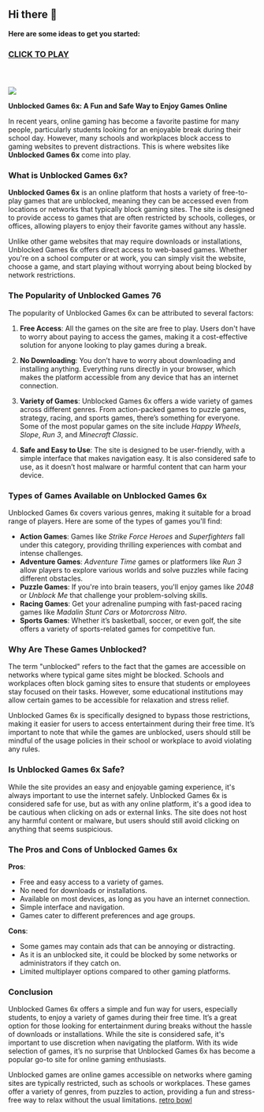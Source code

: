 ## Hi there 👋

**Here are some ideas to get you started:**

<h3>
<a href="https://1lesson.guru">CLICK TO PLAY</a>
</br></br></br>
  
</h3>
<a href="https://classroom-66.pages.dev"><img src="https://clearcache.store/games.png"></a>

**Unblocked Games 6x: A Fun and Safe Way to Enjoy Games Online**

In recent years, online gaming has become a favorite pastime for many people, particularly students looking for an enjoyable break during their school day. However, many schools and workplaces block access to gaming websites to prevent distractions. This is where websites like **Unblocked Games 6x** come into play.

### What is Unblocked Games 6x?

**Unblocked Games 6x** is an online platform that hosts a variety of free-to-play games that are unblocked, meaning they can be accessed even from locations or networks that typically block gaming sites. The site is designed to provide access to games that are often restricted by schools, colleges, or offices, allowing players to enjoy their favorite games without any hassle.

Unlike other game websites that may require downloads or installations, Unblocked Games 6x offers direct access to web-based games. Whether you're on a school computer or at work, you can simply visit the website, choose a game, and start playing without worrying about being blocked by network restrictions.

### The Popularity of Unblocked Games 76

The popularity of Unblocked Games 6x can be attributed to several factors:

1. **Free Access**: All the games on the site are free to play. Users don't have to worry about paying to access the games, making it a cost-effective solution for anyone looking to play games during a break.

2. **No Downloading**: You don’t have to worry about downloading and installing anything. Everything runs directly in your browser, which makes the platform accessible from any device that has an internet connection.

3. **Variety of Games**: Unblocked Games 6x offers a wide variety of games across different genres. From action-packed games to puzzle games, strategy, racing, and sports games, there’s something for everyone. Some of the most popular games on the site include *Happy Wheels*, *Slope*, *Run 3*, and *Minecraft Classic*.

4. **Safe and Easy to Use**: The site is designed to be user-friendly, with a simple interface that makes navigation easy. It is also considered safe to use, as it doesn’t host malware or harmful content that can harm your device.

### Types of Games Available on Unblocked Games 6x

Unblocked Games 6x covers various genres, making it suitable for a broad range of players. Here are some of the types of games you'll find:

- **Action Games**: Games like *Strike Force Heroes* and *Superfighters* fall under this category, providing thrilling experiences with combat and intense challenges.
- **Adventure Games**: *Adventure Time* games or platformers like *Run 3* allow players to explore various worlds and solve puzzles while facing different obstacles.
- **Puzzle Games**: If you're into brain teasers, you'll enjoy games like *2048* or *Unblock Me* that challenge your problem-solving skills.
- **Racing Games**: Get your adrenaline pumping with fast-paced racing games like *Madalin Stunt Cars* or *Motorcross Nitro*.
- **Sports Games**: Whether it’s basketball, soccer, or even golf, the site offers a variety of sports-related games for competitive fun.

### Why Are These Games Unblocked?

The term "unblocked" refers to the fact that the games are accessible on networks where typical game sites might be blocked. Schools and workplaces often block gaming sites to ensure that students or employees stay focused on their tasks. However, some educational institutions may allow certain games to be accessible for relaxation and stress relief. 

Unblocked Games 6x is specifically designed to bypass those restrictions, making it easier for users to access entertainment during their free time. It’s important to note that while the games are unblocked, users should still be mindful of the usage policies in their school or workplace to avoid violating any rules.

### Is Unblocked Games 6x Safe?

While the site provides an easy and enjoyable gaming experience, it's always important to use the internet safely. Unblocked Games 6x is considered safe for use, but as with any online platform, it's a good idea to be cautious when clicking on ads or external links. The site does not host any harmful content or malware, but users should still avoid clicking on anything that seems suspicious.

### The Pros and Cons of Unblocked Games 6x

**Pros**:
- Free and easy access to a variety of games.
- No need for downloads or installations.
- Available on most devices, as long as you have an internet connection.
- Simple interface and navigation.
- Games cater to different preferences and age groups.

**Cons**:
- Some games may contain ads that can be annoying or distracting.
- As it is an unblocked site, it could be blocked by some networks or administrators if they catch on.
- Limited multiplayer options compared to other gaming platforms.

### Conclusion

Unblocked Games 6x offers a simple and fun way for users, especially students, to enjoy a variety of games during their free time. It’s a great option for those looking for entertainment during breaks without the hassle of downloads or installations. While the site is considered safe, it's important to use discretion when navigating the platform. With its wide selection of games, it’s no surprise that Unblocked Games 6x has become a popular go-to site for online gaming enthusiasts.

Unblocked games are online games accessible on networks where gaming sites are typically restricted, such as schools or workplaces. These games offer a variety of genres, from puzzles to action, providing a fun and stress-free way to relax without the usual limitations.
<a href="https://github.com/Unblocked-games-freez/retro-bowl">retro bowl</a>


